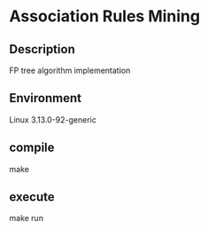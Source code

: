 # Association Rules Mining

## Description

FP tree algorithm implementation

## Environment

Linux 3.13.0-92-generic

## compile

make

## execute

make run

